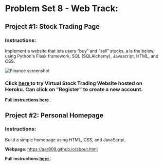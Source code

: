 # Problem Set 8 - Web Track:

## Project #1: Stock Trading Page
### Instructions:
Implement a website that lets users “buy” and “sell” stocks, a la the below, using Python's Flask framework, SQL (SQLAlchemy), Javascript, HTML, and CSS.

![Finance screenshot](https://cs50.harvard.edu/x/2020/tracks/web/finance/finance.png)

### Click <b><a href="https://cs50x-stockmarket.herokuapp.com/login"> here </a></b> to try Virtual Stock Trading Website hosted on Heroku. Can click on "Register" to create a new account.

<b> Full instructions <a href='https://cs50.harvard.edu/x/2020/tracks/web/finance/'> here </a>.</b>

## Project #2: Personal Homepage
### Instructions:
Build a simple homepage using HTML, CSS, and JavaScript.

<b>Webpage</b>: https://aar809.github.io/about.html

<b> Full instructions <a href='https://cs50.harvard.edu/x/2020/tracks/web/homepage/'> here </a>.</b>

<br> 
